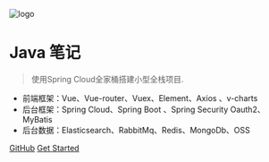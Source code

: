 ![logo](https://docsify.js.org/_media/icon.svg)

# Java 笔记

> 使用Spring Cloud全家桶搭建小型全栈项目.

* 前端框架：Vue、Vue-router、Vuex、Element、Axios 、v-charts
* 后台框架：Spring Cloud、Spring Boot 、Spring Security Oauth2、MyBatis
* 后台数据：Elasticsearch、RabbitMq、Redis、MongoDb、OSS

[GitHub](https://github.com/xuzhihao-spring/xuzhihao-spring.github.io)
[Get Started](README.md)

